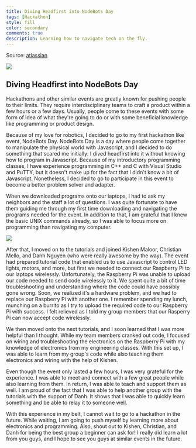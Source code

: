 ```yaml
---
title: Diving Headfirst into NodeBots Day
tags: [Hackathon]
style: fill
color: secondary
comments: true
description: Learning how to navigate tech on the fly.
---
```


Source: [atlassian](https://www.atlassian.com/git/tutorials/what-is-version-control)

![](https://wac-cdn.atlassian.com/dam/jcr:34e935dd-3108-40ef-bb3d-9ed01d977d6d/hero.svg?cdnVersion=la)

## Diving Headfirst into NodeBots Day

Hackathons and other similar events are greatly known for pushing people to their limits. They require interdisciplinary teams to craft a product within a few hours or a few days. Usually, people come to these events with some form of idea of what they're going to do or with some beneficial knowledge like programming or product design.   

Because of my love for robotics, I decided to go to my first hackathon like event, NodeBots Day. NodeBots Day is a day where people come together to manipulate the physical world with Javascript, and I decided to do something that scared me initially: I dived headfirst into it without knowing how to program in Javascript.  Because of my introductory programming classes, I have experience programming in C++ and C with Visual Studio and PuTTY, but it doesn't make up for the fact that I didn't know a bit of Javascript. Nonetheless, I decided to go to participate in this event to become a better problem solver and adapter.  

When we downloaded programs onto our laptops, I had to ask my neighbors and the staff a lot of questions. I was quite fortunate to have them guiding me through my first time downloading and navigating the programs needed for the event. In addition to that, I am grateful that I knew the basic UNIX commands already, so I was able to focus more on programming than navigating my computer.  

![](https://i.imgur.com/GwXpIS0.png)

After that, I moved on to the tutorials and joined Kishen Maloor, Christian Mello, and Danh Nguyen (who were really awesome by the way). The event had prepared tutorial code that enabled us to use Javascript to control LED lights, motors, and more, but first we needed to connect our Raspberry Pi to our laptops wirelessly. Unfortunately, the Raspberry Pi was unable to upload our code needed to send code wirelessly to it. We spent quite a bit of time troubleshooting and understanding where the code could have possibly gone wrong. Soon, we realized it's a hardware problem, and we had to replace our Raspberry Pi with another one. I remember spending my lunch, munching on a burrito as I try to upload the required code to our Raspberry Pi with success. I felt relieved as I told my group members that our Rasperry Pi can now accept code wirelessly.  

We then moved onto the next tutorials, and I soon learned that I was more helpful than I thought. While my team members cranked out code, I focused on wiring and troubleshooting the electronics on the Raspberry Pi with my knowledge of electronics from my engineering classes. With this set up, I was able to learn from my group's code while also teaching them electronics and wiring with the help of Kishen.  

Even though the event only lasted a few hours, I was very grateful for the experience. I was able to meet and connect with a few great people while also learning from them. In return, I was able to teach and support them as well. I am proud of the fact that I was able to help another group with the tutorials with the support of Danh. It shows that I was able to quickly learn something and be able to relay it to someone well.

With this experience in my belt, I cannot wait to go to a hackathon in the future. While waiting, I am going to push myself by learning more about electronics and programming. Also, shout out to Kishen, Christian, and Danh for being the best group a beginner can ask for! I really did learn a lot from you guys, and I hope to see you guys at similar events in the future.
